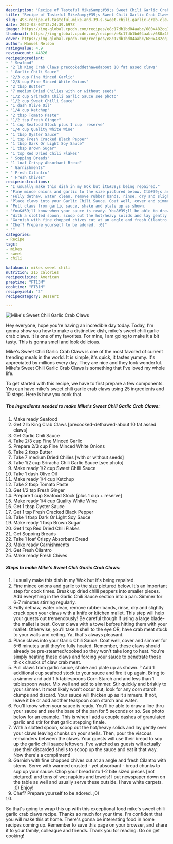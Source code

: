 ```yaml
---
description: "Recipe of Tasteful Mike&amp;#39;s Sweet Chili Garlic Crab Claws"
title: "Recipe of Tasteful Mike&amp;#39;s Sweet Chili Garlic Crab Claws"
slug: 493-recipe-of-tasteful-mike-and-39-s-sweet-chili-garlic-crab-claws
date: 2022-03-03T12:24:39.697Z
image: https://img-global.cpcdn.com/recipes/e8c17db1bd04aabc/680x482cq70/mikes-sweet-chili-garlic-crab-claws-recipe-main-photo.jpg
thumbnail: https://img-global.cpcdn.com/recipes/e8c17db1bd04aabc/680x482cq70/mikes-sweet-chili-garlic-crab-claws-recipe-main-photo.jpg
cover: https://img-global.cpcdn.com/recipes/e8c17db1bd04aabc/680x482cq70/mikes-sweet-chili-garlic-crab-claws-recipe-main-photo.jpg
author: Manuel Nelson
ratingvalue: 4.9
reviewcount: 44826
recipeingredient:
- " Seafood"
- "2 lb King Crab Claws precookeddethawedabout 10 fat assed claws"
- " Garlic Chili Sauce"
- "2/3 cup Fine Minced Garlic"
- "2/3 cup Fine Minced White Onions"
- "2 tbsp Butter"
- "7 medium Dried Chilies with or without seeds"
- "1/2 cup Sriracha Chili Garlic Sauce see photo"
- "1/2 cup Sweet Chilli Sauce"
- "1 dash Olive Oil"
- "1/4 cup Ketchup"
- "2 tbsp Tomato Paste"
- "1/2 tsp Fresh Ginger"
- "1 cup Seafood Stock plus 1 cup  reserve"
- "1/4 cup Quality White Wine"
- "1 tbsp Oyster Sauce"
- "1 tsp Fresh Cracked Black Pepper"
- "1 tbsp Dark Or Light Soy Sauce"
- "1 tbsp Brown Sugar"
- "1 tsp Red Dried Chili Flakes"
- " Sopping Breads"
- "1 loaf Crispy Absorbant Bread"
- " Garnishments"
- " Fresh Cilantro"
- " Fresh Chives"
recipeinstructions:
- "I usually make this dish in my Wok but it&#39;s being repaired."
- "Fine mince onions and garlic to the size pictured below. It&#39;s an important step for cook times. Break up dried chilli peppers into smaller pieces. Add everything in the Garlic Chili Sauce section into a pan. Simmer for 6-7 minutes stirring regularly."
- "Fully dethaw, water clean, remove rubber bands, rinse, dry and slightly crack open your claws with a knife or kitchen mallet. This step will help your guests out tremendously! Be careful though if using a large blade-the mallet is best. Cover claws with a towel before hitting them with your mallet. Otherwise, you&#39;ll take a shell to the eye OR, have crab meat stuck to your walls and ceiling. Ya, that&#39;s always pleasant."
- "Place claws into your Garlic Chili Sauce. Coat well, cover and simmer for 5-6 minutes until they&#39;re fully heated. Remember, these claws should already be pre-steamed/cooked so they won&#39;t take long to heat. You&#39;re simply heating these claws and forcing your sauce to penetrate those thick chucks of claw crab meat."
- "Pull claws from garlic sauce, shake and plate up as shown.                                 ° Add 1 additional cup seafood stock to your sauce and fire it up again. Bring to a simmer and add 1.5 tablespoons Corn Starch and and less than 1 tablespoon water. Mix well and add to simmer. Stir quickly and briskly to your simmer. It most likely won&#39;t occur but, look for any corn starch clumps and discard. Your sauce will thicken up as it simmers. If not, leave it be or add another teaspoon corn starch and water."
- "You&#39;ll know when your sauce is ready. You&#39;ll be able to draw a line thru your sauce and see the base of the pan for 5 seconds or so. See photo below for an example. This is when I add a couple dashes of granulated garlic and stir for that garlic stepping finale."
- "With a slotted spoon, scoop out the hot/heavy solids and lay gently over your claws leaving chunks on your shells. Then, pour the viscous remainders between the claws. Your guests will use their bread to sop up the garlic chili sauce leftovers. I&#39;ve watched as guests will actually use their discarded shells to scoop up the sauce and eat it that way. Now there&#39;s a compliment!"
- "Garnish with fine chopped chives cut at an angle and fresh Cilantro with stems. Serve with warmed crusted - yet absorbant - bread chunks to sop up your sauce. Chop your bread into 1-2 bite sized pieces [not pictured] and tons of wet napkins and towels! I put newspaper down on the table as well and usually serve these outside. I have white carpets. ;0)                                                             Enjoy!"
- "Chef? Prepare yourself to be adored. ;0)"
- ""
categories:
- Recipe
tags:
- mikes
- sweet
- chili

katakunci: mikes sweet chili 
nutrition: 215 calories
recipecuisine: American
preptime: "PT13M"
cooktime: "PT31M"
recipeyield: "2"
recipecategory: Dessert

---
```



![Mike&#39;s Sweet Chili Garlic Crab Claws](https://img-global.cpcdn.com/recipes/e8c17db1bd04aabc/680x482cq70/mikes-sweet-chili-garlic-crab-claws-recipe-main-photo.jpg)

Hey everyone, hope you're having an incredible day today. Today, I'm gonna show you how to make a distinctive dish, mike&#39;s sweet chili garlic crab claws. It is one of my favorites. For mine, I am going to make it a bit tasty. This is gonna smell and look delicious.

Mike&#39;s Sweet Chili Garlic Crab Claws is one of the most favored of current trending meals in the world. It is simple, it's quick, it tastes yummy. It's appreciated by millions every day. They are nice and they look wonderful. Mike&#39;s Sweet Chili Garlic Crab Claws is something that I've loved my whole life.




To get started with this recipe, we have to first prepare a few components. You can have mike&#39;s sweet chili garlic crab claws using 25 ingredients and 10 steps. Here is how you cook that.

<!--inarticleads1-->

##### The ingredients needed to make Mike&#39;s Sweet Chili Garlic Crab Claws:

1. Make ready  Seafood
1. Get 2 lb King Crab Claws [precooked-dethawed-about 10 fat assed claws]
1. Get  Garlic Chili Sauce
1. Take 2/3 cup Fine Minced Garlic
1. Prepare 2/3 cup Fine Minced White Onions
1. Take 2 tbsp Butter
1. Take 7 medium Dried Chilies [with or without seeds]
1. Take 1/2 cup Sriracha Chili Garlic Sauce [see photo]
1. Make ready 1/2 cup Sweet Chilli Sauce
1. Take 1 dash Olive Oil
1. Make ready 1/4 cup Ketchup
1. Take 2 tbsp Tomato Paste
1. Get 1/2 tsp Fresh Ginger
1. Prepare 1 cup Seafood Stock [plus 1 cup + reserve]
1. Make ready 1/4 cup Quality White Wine
1. Get 1 tbsp Oyster Sauce
1. Get 1 tsp Fresh Cracked Black Pepper
1. Take 1 tbsp Dark Or Light Soy Sauce
1. Make ready 1 tbsp Brown Sugar
1. Get 1 tsp Red Dried Chili Flakes
1. Get  Sopping Breads
1. Take 1 loaf Crispy Absorbant Bread
1. Make ready  Garnishments
1. Get  Fresh Cilantro
1. Make ready  Fresh Chives




<!--inarticleads2-->

##### Steps to make Mike&#39;s Sweet Chili Garlic Crab Claws:

1. I usually make this dish in my Wok but it&#39;s being repaired.
1. Fine mince onions and garlic to the size pictured below. It&#39;s an important step for cook times. Break up dried chilli peppers into smaller pieces. Add everything in the Garlic Chili Sauce section into a pan. Simmer for 6-7 minutes stirring regularly.
1. Fully dethaw, water clean, remove rubber bands, rinse, dry and slightly crack open your claws with a knife or kitchen mallet. This step will help your guests out tremendously! Be careful though if using a large blade-the mallet is best. Cover claws with a towel before hitting them with your mallet. Otherwise, you&#39;ll take a shell to the eye OR, have crab meat stuck to your walls and ceiling. Ya, that&#39;s always pleasant.
1. Place claws into your Garlic Chili Sauce. Coat well, cover and simmer for 5-6 minutes until they&#39;re fully heated. Remember, these claws should already be pre-steamed/cooked so they won&#39;t take long to heat. You&#39;re simply heating these claws and forcing your sauce to penetrate those thick chucks of claw crab meat.
1. Pull claws from garlic sauce, shake and plate up as shown.                                 ° Add 1 additional cup seafood stock to your sauce and fire it up again. Bring to a simmer and add 1.5 tablespoons Corn Starch and and less than 1 tablespoon water. Mix well and add to simmer. Stir quickly and briskly to your simmer. It most likely won&#39;t occur but, look for any corn starch clumps and discard. Your sauce will thicken up as it simmers. If not, leave it be or add another teaspoon corn starch and water.
1. You&#39;ll know when your sauce is ready. You&#39;ll be able to draw a line thru your sauce and see the base of the pan for 5 seconds or so. See photo below for an example. This is when I add a couple dashes of granulated garlic and stir for that garlic stepping finale.
1. With a slotted spoon, scoop out the hot/heavy solids and lay gently over your claws leaving chunks on your shells. Then, pour the viscous remainders between the claws. Your guests will use their bread to sop up the garlic chili sauce leftovers. I&#39;ve watched as guests will actually use their discarded shells to scoop up the sauce and eat it that way. Now there&#39;s a compliment!
1. Garnish with fine chopped chives cut at an angle and fresh Cilantro with stems. Serve with warmed crusted - yet absorbant - bread chunks to sop up your sauce. Chop your bread into 1-2 bite sized pieces [not pictured] and tons of wet napkins and towels! I put newspaper down on the table as well and usually serve these outside. I have white carpets. ;0)                                                             Enjoy!
1. Chef? Prepare yourself to be adored. ;0)
1. 




So that's going to wrap this up with this exceptional food mike&#39;s sweet chili garlic crab claws recipe. Thanks so much for your time. I'm confident that you will make this at home. There's gonna be interesting food in home recipes coming up. Remember to save this page on your browser, and share it to your family, colleague and friends. Thank you for reading. Go on get cooking!
